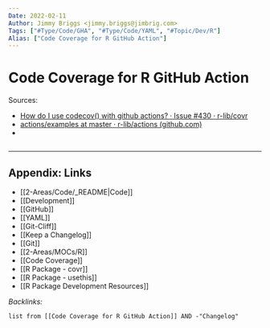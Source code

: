 ```yaml
---
Date: 2022-02-11
Author: Jimmy Briggs <jimmy.briggs@jimbrig.com>
Tags: ["#Type/Code/GHA", "#Type/Code/YAML", "#Topic/Dev/R"]
Alias: ["Code Coverage for R GitHub Action"]
---
```


# Code Coverage for R GitHub Action

Sources:
- [How do I use codecov() with github actions? · Issue #430 · r-lib/covr](https://github.com/r-lib/covr/issues/430)
- [actions/examples at master · r-lib/actions (github.com)](https://github.com/r-lib/actions/tree/master/examples#test-coverage-workflow)
- 

```yaml

```

***

## Appendix: Links

- [[2-Areas/Code/_README|Code]]
- [[Development]]
- [[GitHub]]
- [[YAML]]
- [[Git-Cliff]]
- [[Keep a Changelog]]
- [[Git]]
- [[2-Areas/MOCs/R]]
- [[Code Coverage]]
- [[R Package - covr]]
- [[R Package - usethis]]
- [[R Package Development Resources]]

*Backlinks:*

```dataview
list from [[Code Coverage for R GitHub Action]] AND -"Changelog"
```